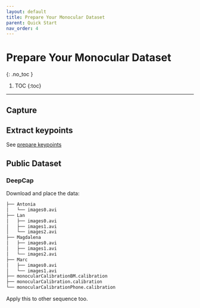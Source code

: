 ```yaml
---
layout: default
title: Prepare Your Monocular Dataset
parent: Quick Start
nav_order: 4
---
```


# Prepare Your Monocular Dataset
{: .no_toc }

1. TOC
{:toc}
---

## Capture

## Extract keypoints

See [prepare keypoints](./keypoints.md#extract-keypoints)


## Public Dataset

### DeepCap

Download and place the data:

```bash
├── Antonia
│   └── images0.avi
├── Lan
│   ├── images0.avi
│   ├── images1.avi
│   └── images2.avi
├── Magdalena
│   ├── images0.avi
│   ├── images1.avi
│   └── images2.avi
├── Marc
│   ├── images0.avi
│   └── images1.avi
├── monocularCalibrationBM.calibration
├── monocularCalibration.calibration
└── monocularCalibrationPhone.calibration
```

Apply this to other sequence too.
